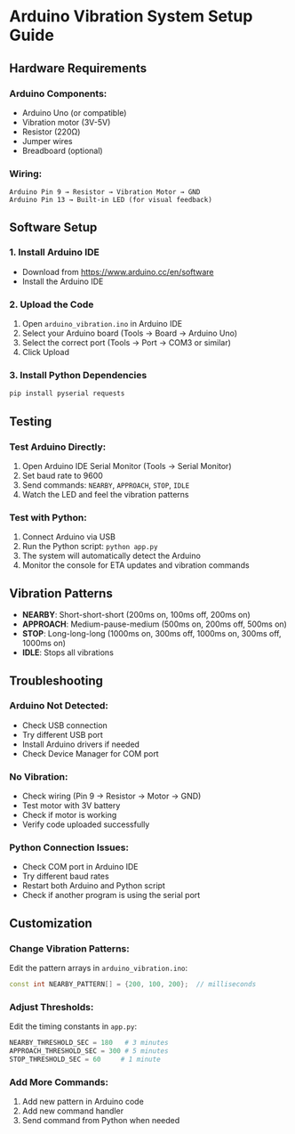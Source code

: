 # Arduino Vibration System Setup Guide

## Hardware Requirements

### Arduino Components:
- Arduino Uno (or compatible)
- Vibration motor (3V-5V)
- Resistor (220Ω)
- Jumper wires
- Breadboard (optional)

### Wiring:
```
Arduino Pin 9 → Resistor → Vibration Motor → GND
Arduino Pin 13 → Built-in LED (for visual feedback)
```

## Software Setup

### 1. Install Arduino IDE
- Download from https://www.arduino.cc/en/software
- Install the Arduino IDE

### 2. Upload the Code
1. Open `arduino_vibration.ino` in Arduino IDE
2. Select your Arduino board (Tools → Board → Arduino Uno)
3. Select the correct port (Tools → Port → COM3 or similar)
4. Click Upload

### 3. Install Python Dependencies
```bash
pip install pyserial requests
```

## Testing

### Test Arduino Directly:
1. Open Arduino IDE Serial Monitor (Tools → Serial Monitor)
2. Set baud rate to 9600
3. Send commands: `NEARBY`, `APPROACH`, `STOP`, `IDLE`
4. Watch the LED and feel the vibration patterns

### Test with Python:
1. Connect Arduino via USB
2. Run the Python script: `python app.py`
3. The system will automatically detect the Arduino
4. Monitor the console for ETA updates and vibration commands

## Vibration Patterns

- **NEARBY**: Short-short-short (200ms on, 100ms off, 200ms on)
- **APPROACH**: Medium-pause-medium (500ms on, 200ms off, 500ms on)  
- **STOP**: Long-long-long (1000ms on, 300ms off, 1000ms on, 300ms off, 1000ms on)
- **IDLE**: Stops all vibrations

## Troubleshooting

### Arduino Not Detected:
- Check USB connection
- Try different USB port
- Install Arduino drivers if needed
- Check Device Manager for COM port

### No Vibration:
- Check wiring (Pin 9 → Resistor → Motor → GND)
- Test motor with 3V battery
- Check if motor is working
- Verify code uploaded successfully

### Python Connection Issues:
- Check COM port in Arduino IDE
- Try different baud rates
- Restart both Arduino and Python script
- Check if another program is using the serial port

## Customization

### Change Vibration Patterns:
Edit the pattern arrays in `arduino_vibration.ino`:
```cpp
const int NEARBY_PATTERN[] = {200, 100, 200};  // milliseconds
```

### Adjust Thresholds:
Edit the timing constants in `app.py`:
```python
NEARBY_THRESHOLD_SEC = 180   # 3 minutes
APPROACH_THRESHOLD_SEC = 300 # 5 minutes  
STOP_THRESHOLD_SEC = 60     # 1 minute
```

### Add More Commands:
1. Add new pattern in Arduino code
2. Add new command handler
3. Send command from Python when needed
